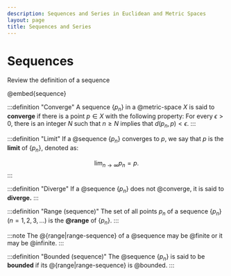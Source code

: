 ```yaml
---
description: Sequences and Series in Euclidean and Metric Spaces
layout: page
title: Sequences and Series
---
```


# Sequences

Review the definition of a sequence

@embed{sequence}

:::definition "Converge"
A sequence $\{p_n\}$ in a @metric-space $X$ is said to **converge** if there is a point $p \in X$ with the following property: For every $\epsilon > 0,$ there is an integer $N$ such that $n \geq N$ implies that $d(p_n, p) < \epsilon.$ 
:::

:::definition "Limit"
If a @sequence $\{p_n\}$ converges to $p,$ we say that $p$ is the **limit** of $\{p_n\},$ denoted as:

$$ \lim_{n \to \infty} p_n = p. $$
:::

:::definition "Diverge"
If a @sequence $\{p_n\}$ does not @converge, it is said to **diverge.**
:::

:::definition "Range (sequence)"
The set of all points $p_n$ of a sequence $\{p_n\} (n = 1, 2, 3, \dots)$ is the **@range** of $\{p_n\}.$
:::

:::note
The @{range|range-sequence} of a @sequence may be @finite or it may be @infinite.
:::

:::definition "Bounded (sequence)"
The @sequence $\{p_n\}$ is said to be **bounded** if its @{range|range-sequence} is @bounded.
:::
